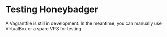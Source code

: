 Testing Honeybadger
===================

A Vagrantfile is still in development. In the meantime, you can manually use
VirtualBox or a spare VPS for testing.
